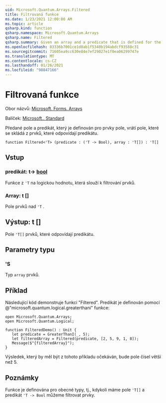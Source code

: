 ```yaml
---
uid: Microsoft.Quantum.Arrays.Filtered
title: Filtrovaná funkce
ms.date: 1/23/2021 12:00:00 AM
ms.topic: article
qsharp.kind: function
qsharp.namespace: Microsoft.Quantum.Arrays
qsharp.name: Filtered
qsharp.summary: Given an array and a predicate that is defined for the elements of the array, returns an array that consists of those elements that satisfy the predicate.
ms.openlocfilehash: 83336b7001ce1d8ab1f5340b194abdcf93588c31
ms.sourcegitcommit: 71605ea9cc630e84e7ef29027e1f0ea06299747e
ms.translationtype: MT
ms.contentlocale: cs-CZ
ms.lasthandoff: 01/26/2021
ms.locfileid: "98847166"
---
```

# <a name="filtered-function"></a>Filtrovaná funkce

Obor názvů: [Microsoft. Forms. Arrays](xref:Microsoft.Quantum.Arrays)

Balíček: [Microsoft.. Standard](https://nuget.org/packages/Microsoft.Quantum.Standard)


Předané pole a predikát, který je definován pro prvky pole, vrátí pole, které se skládá z prvků, které odpovídají predikátu.

```qsharp
function Filtered<'T> (predicate : ('T -> Bool), array : 'T[]) : 'T[]
```


## <a name="input"></a>Vstup

### <a name="predicate--t---bool"></a>predikát: t-> [bool](xref:microsoft.quantum.lang-ref.bool)

Funkce z `'T` na logickou hodnotu, která slouží k filtrování prvků.


### <a name="array--t"></a>Array: t []

Pole prvků nad `'T` .



## <a name="output--t"></a>Výstup: t []

Pole `'T[]` prvků, které odpovídají predikátu.

## <a name="type-parameters"></a>Parametry typu

### <a name="t"></a>'S

Typ `array` prvků.

## <a name="example"></a>Příklad

Následující kód demonstruje funkci "Filtered".
Predikát je definován pomocí @"microsoft.quantum.logical.greaterthani" funkce:

```qsharp
open Microsoft.Quantum.Arrays;
open Microsoft.Quantum.Logical;

function FilteredDemo() : Unit {
   let predicate = GreaterThanI(_, 5);
   let filteredArray = Filtered(predicate, [2, 5, 9, 1, 8]);
   Message($"{filteredArray}");
}
```

Výsledek, který by měl být z tohoto příkladu očekáván, bude pole čísel větší než 5.

## <a name="remarks"></a>Poznámky

Funkce je definována pro obecné typy, tj., kdykoli máme pole `'T[]` a predikát `'T -> Bool` můžeme filtrovat prvky.